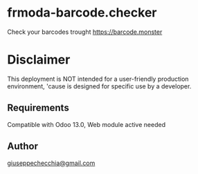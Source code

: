# frmoda-barcode.checker
Check your barcodes trought https://barcode.monster


# Disclaimer

This deployment is NOT intended for a user-friendly production environment, 'cause is designed for specific use by a developer.

## Requirements

Compatible with Odoo 13.0,
Web module active needed

## Author

giuseppechecchia@gmail.com
